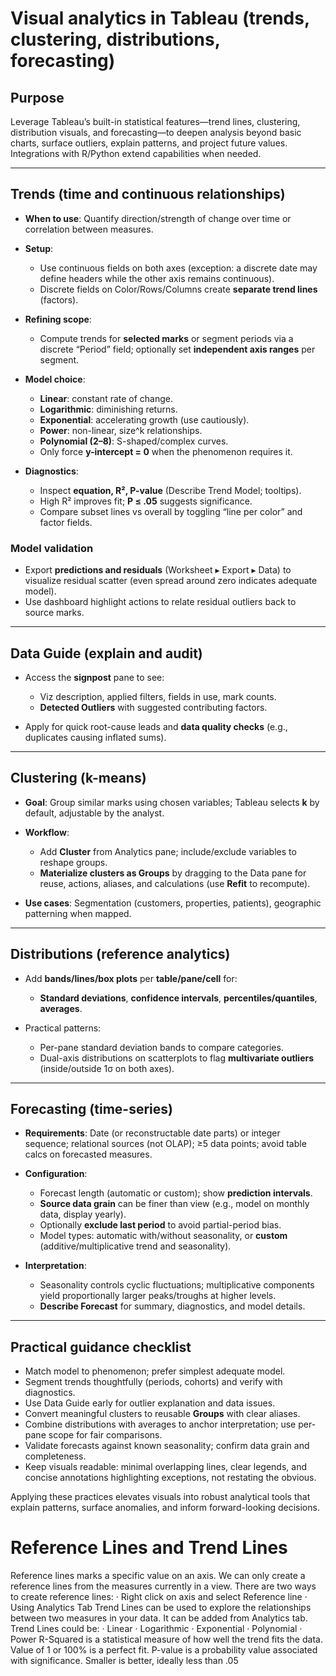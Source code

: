 # Visual analytics in Tableau (trends, clustering, distributions, forecasting)

## Purpose

Leverage Tableau’s built-in statistical features—trend lines, clustering, distribution visuals, and forecasting—to deepen analysis beyond basic charts, surface outliers, explain patterns, and project future values. Integrations with R/Python extend capabilities when needed.

---

## Trends (time and continuous relationships)

* **When to use**: Quantify direction/strength of change over time or correlation between measures.
* **Setup**:

  * Use continuous fields on both axes (exception: a discrete date may define headers while the other axis remains continuous).
  * Discrete fields on Color/Rows/Columns create **separate trend lines** (factors).
* **Refining scope**:

  * Compute trends for **selected marks** or segment periods via a discrete “Period” field; optionally set **independent axis ranges** per segment.
* **Model choice**:

  * **Linear**: constant rate of change.
  * **Logarithmic**: diminishing returns.
  * **Exponential**: accelerating growth (use cautiously).
  * **Power**: non-linear, size^k relationships.
  * **Polynomial (2–8)**: S-shaped/complex curves.
  * Only force **y-intercept = 0** when the phenomenon requires it.
* **Diagnostics**:

  * Inspect **equation, R², P-value** (Describe Trend Model; tooltips).
  * High R² improves fit; **P ≤ .05** suggests significance.
  * Compare subset lines vs overall by toggling “line per color” and factor fields.

### Model validation

* Export **predictions and residuals** (Worksheet ▸ Export ▸ Data) to visualize residual scatter (even spread around zero indicates adequate model).
* Use dashboard highlight actions to relate residual outliers back to source marks.

---

## Data Guide (explain and audit)

* Access the **signpost** pane to see:

  * Viz description, applied filters, fields in use, mark counts.
  * **Detected Outliers** with suggested contributing factors.
* Apply for quick root-cause leads and **data quality checks** (e.g., duplicates causing inflated sums).

---

## Clustering (k-means)

* **Goal**: Group similar marks using chosen variables; Tableau selects **k** by default, adjustable by the analyst.
* **Workflow**:

  * Add **Cluster** from Analytics pane; include/exclude variables to reshape groups.
  * **Materialize clusters as Groups** by dragging to the Data pane for reuse, actions, aliases, and calculations (use **Refit** to recompute).
* **Use cases**: Segmentation (customers, properties, patients), geographic patterning when mapped.

---

## Distributions (reference analytics)

* Add **bands/lines/box plots** per **table/pane/cell** for:

  * **Standard deviations**, **confidence intervals**, **percentiles/quantiles**, **averages**.
* Practical patterns:

  * Per-pane standard deviation bands to compare categories.
  * Dual-axis distributions on scatterplots to flag **multivariate outliers** (inside/outside 1σ on both axes).

---

## Forecasting (time-series)

* **Requirements**: Date (or reconstructable date parts) or integer sequence; relational sources (not OLAP); ≥5 data points; avoid table calcs on forecasted measures.
* **Configuration**:

  * Forecast length (automatic or custom); show **prediction intervals**.
  * **Source data grain** can be finer than view (e.g., model on monthly data, display yearly).
  * Optionally **exclude last period** to avoid partial-period bias.
  * Model types: automatic with/without seasonality, or **custom** (additive/multiplicative trend and seasonality).
* **Interpretation**:

  * Seasonality controls cyclic fluctuations; multiplicative components yield proportionally larger peaks/troughs at higher levels.
  * **Describe Forecast** for summary, diagnostics, and model details.

---

## Practical guidance checklist

* Match model to phenomenon; prefer simplest adequate model.
* Segment trends thoughtfully (periods, cohorts) and verify with diagnostics.
* Use Data Guide early for outlier explanation and data issues.
* Convert meaningful clusters to reusable **Groups** with clear aliases.
* Combine distributions with averages to anchor interpretation; use per-pane scope for fair comparisons.
* Validate forecasts against known seasonality; confirm data grain and completeness.
* Keep visuals readable: minimal overlapping lines, clear legends, and concise annotations highlighting exceptions, not restating the obvious.

Applying these practices elevates visuals into robust analytical tools that explain patterns, surface anomalies, and inform forward-looking decisions.


# Reference Lines and Trend Lines
Reference lines marks a specific value on an axis. We can only create a reference lines from the
measures currently in a view.
There are two ways to create reference lines:
· Right click on axis and select Reference line
· Using Analytics Tab
Trend Lines can be used to explore the relationships between two measures in your data. It can
be added from Analytics tab.
Trend Lines could be:
· Linear
· Logarithmic
· Exponential
· Polynomial
· Power
R-Squared is a statistical measure of how well the trend fits the data. Value of 1 or 100% is a
perfect fit.
P-value is a probability value associated with significance. Smaller is better, ideally less than .05
